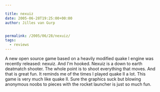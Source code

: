 ```yaml
---

title: nexuiz
date: 2005-06-28T19:25:00+00:00
author: Jilles van Gurp


permalink: /2005/06/28/nexuiz/
tags:
  - reviews
---
```

 A new open source game based on a heavily modified quake I engine was recently released: nexuiz. And I'm hooked. Nexuiz is a down to earth deatmatch shooter. The whole point is to shoot everything that moves. And that is great fun. It reminds me of the times I played quake II a lot. This game is very much like quake II. Sure the graphics suck but blowing anonymous noobs to pieces with the rocket launcher is just so much fun. 